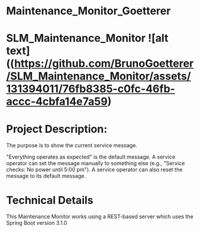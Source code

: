 # Maintenance_Monitor_Goetterer
# SLM_Maintenance_Monitor  ![alt text]((https://github.com/BrunoGoetterer/SLM_Maintenance_Monitor/assets/131394011/76fb8385-c0fc-46fb-accc-4cbfa14e7a59) 

       	          

# Project Description:
The purpose is to show the current service message.

"Everything operates as expected" is the default message. A service operator can set the message manually to something else 
(e.g., "Service checks: No power until 5:00 pm").
A service operator can also reset the message to its default message.

# Technical Details
This Maintenance Monitor works using a REST-based server which uses the Spring Boot version 3.1.0
